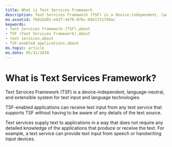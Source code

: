 ```yaml
---
title: What is Text Services Framework
description: Text Services Framework (TSF) is a device-independent, language-neutral, and extensible system for text input and language technologies.
ms.assetid: fb01bd01-e42f-4470-97bc-6841f31749ac
keywords:
- Text Services Framework (TSF),about
- TSF (Text Services Framework),about
- text services,about
- TSF-enabled applications,about
ms.topic: article
ms.date: 05/31/2018
---
```


# What is Text Services Framework?

Text Services Framework (TSF) is a device-independent, language-neutral, and extensible system for text input and language technologies.

TSF-enabled applications can receive text input from any text service that supports TSF without having to be aware of any details of the text source.

Text services supply text to applications in a way that does not require any detailed knowledge of the applications that produce or receive the text. For example, a text service can provide text input from speech or handwriting input devices.

 

 




